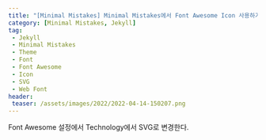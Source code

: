 ```yaml
---
title: "[Minimal Mistakes] Minimal Mistakes에서 Font Awesome Icon 사용하기"
category: [Minimal Mistakes, Jekyll]
tag:
 - Jekyll
 - Minimal Mistakes
 - Theme
 - Font
 - Font Awesome
 - Icon
 - SVG
 - Web Font
header:
 teaser: /assets/images/2022/2022-04-14-150207.png
---
```


Font Awesome 설정에서 Technology에서  SVG로 변경한다.